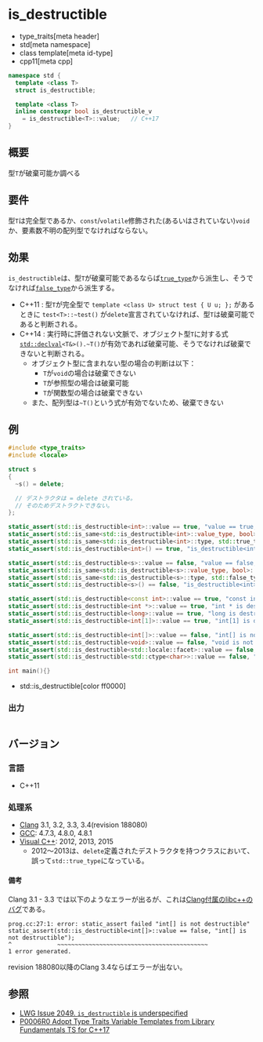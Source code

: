 # is_destructible
* type_traits[meta header]
* std[meta namespace]
* class template[meta id-type]
* cpp11[meta cpp]

```cpp
namespace std {
  template <class T>
  struct is_destructible;

  template <class T>
  inline constexpr bool is_destructible_v
    = is_destructible<T>::value;   // C++17
}
```

## 概要
型`T`が破棄可能か調べる


## 要件
型`T`は完全型であるか、`const`/`volatile`修飾された(あるいはされていない)`void`か、要素数不明の配列型でなければならない。


## 効果
`is_destructible`は、型`T`が破棄可能であるならば[`true_type`](true_type.md)から派生し、そうでなければ[`false_type`](false_type.md)から派生する。

- C++11 : 型`T`が完全型で `template <class U> struct test { U u; };` があるときに `test<T>::~test()` が`delete`宣言されていなければ、型`T`は破棄可能であると判断される。
- C++14 : 実行時に評価されない文脈で、オブジェクト型`T`に対する式[`std::declval`](/reference/utility/declval.md)`<T&>().~T()`が有効であれば破棄可能、そうでなければ破棄できないと判断される。
    - オブジェクト型に含まれない型の場合の判断は以下：
        - `T`が`void`の場合は破棄できない
        - `T`が参照型の場合は破棄可能
        - `T`が関数型の場合は破棄できない
    - また、配列型は`~T()`という式が有効でないため、破棄できない


## 例
```cpp example
#include <type_traits>
#include <locale>

struct s
{
  ~s() = delete;

  // デストラクタは = delete されている。
  // そのためデストラクトできない。
};

static_assert(std::is_destructible<int>::value == true, "value == true, int is destructible");
static_assert(std::is_same<std::is_destructible<int>::value_type, bool>::value, "value_type == bool");
static_assert(std::is_same<std::is_destructible<int>::type, std::true_type>::value, "type == true_type");
static_assert(std::is_destructible<int>() == true, "is_destructible<int>() == true");

static_assert(std::is_destructible<s>::value == false, "value == false, s is not destructible");
static_assert(std::is_same<std::is_destructible<s>::value_type, bool>::value, "value_type == bool");
static_assert(std::is_same<std::is_destructible<s>::type, std::false_type>::value, "type == false_type");
static_assert(std::is_destructible<s>() == false, "is_destructible<int>() == false");

static_assert(std::is_destructible<const int>::value == true, "const int is destructible");
static_assert(std::is_destructible<int *>::value == true, "int * is destructible");
static_assert(std::is_destructible<long>::value == true, "long is destructible");
static_assert(std::is_destructible<int[1]>::value == true, "int[1] is destructible");

static_assert(std::is_destructible<int[]>::value == false, "int[] is not destructible");
static_assert(std::is_destructible<void>::value == false, "void is not destructible");
static_assert(std::is_destructible<std::locale::facet>::value == false, "std::locale::facet is not destructible");
static_assert(std::is_destructible<std::ctype<char>>::value == false, "std::ctype<char> is not destructible");

int main(){}
```
* std::is_destructible[color ff0000]

### 出力
```
```

## バージョン
### 言語
- C++11

### 処理系
- [Clang](/implementation.md#clang) 3.1, 3.2, 3.3, 3.4(revision 188080)
- [GCC](/implementation.md#gcc): 4.7.3, 4.8.0, 4.8.1
- [Visual C++](/implementation.md#visual_cpp): 2012, 2013, 2015
	- 2012～2013は、`delete`定義されたデストラクタを持つクラスにおいて、誤って`std::true_type`になっている。

#### 備考
Clang 3.1 - 3.3 では以下のようなエラーが出るが、これは[Clang付属のlibc++のバグ](https://llvm.org/bugs/show_bug.cgi?id=16839)である。
```
prog.cc:27:1: error: static_assert failed "int[] is not destructible"
static_assert(std::is_destructible<int[]>::value == false, "int[] is not destructible");
^             ~~~~~~~~~~~~~~~~~~~~~~~~~~~~~~~~~~~~~~~~~~~
1 error generated.
```

revision 188080以降のClang 3.4ならばエラーが出ない。


## 参照
- [LWG Issue 2049. `is_destructible` is underspecified](http://www.open-std.org/jtc1/sc22/wg21/docs/lwg-defects.html#2049)
- [P0006R0 Adopt Type Traits Variable Templates from Library Fundamentals TS for C++17](http://www.open-std.org/jtc1/sc22/wg21/docs/papers/2015/p0006r0.html)
